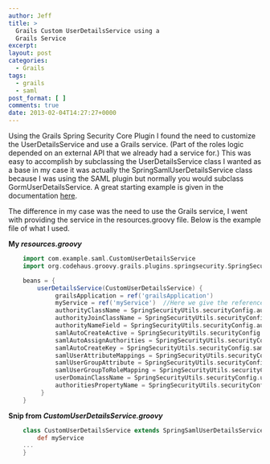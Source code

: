 ```yaml
---
author: Jeff
title: >
  Grails Custom UserDetailsService using a
  Grails Service
excerpt:
layout: post
categories:
  - Grails
tags:
  - grails
  - saml
post_format: [ ]
comments: true
date: 2013-02-04T14:27:27+0000
---
```

Using the Grails Spring Security Core Plugin I found the need to customize the UserDetailsService and use a Grails service. (Part of the roles logic depended on an external API that we already had a service for.) This was easy to accomplish by subclassing the UserDetailsService class I wanted as a base in my case it was actually the SpringSamlUserDetailsService class because I was using the SAML plugin but normally you would subclass GormUserDetailsService. A great starting example is given in the documentation [here][1].

The difference in my case was the need to use the Grails service, I went with providing the service in the resources.groovy file. Below is the example file of what I used.

**My *resources.groovy***

``` groovy
    import com.example.saml.CustomUserDetailsService
    import org.codehaus.groovy.grails.plugins.springsecurity.SpringSecurityUtils

    beans = {
       	userDetailsService(CustomUserDetailsService) {
    		 grailsApplication = ref('grailsApplication')
    		 myService = ref('myService')  //Here we give the reference to the service we want available.
    		 authorityClassName = SpringSecurityUtils.securityConfig.authority.className
    		 authorityJoinClassName = SpringSecurityUtils.securityConfig.userLookup.authorityJoinClassName
    		 authorityNameField = SpringSecurityUtils.securityConfig.authority.nameField
    		 samlAutoCreateActive = SpringSecurityUtils.securityConfig.saml.autoCreate.active
    		 samlAutoAssignAuthorities = SpringSecurityUtils.securityConfig.saml.autoCreate.assignAuthorities as Boolean
    		 samlAutoCreateKey = SpringSecurityUtils.securityConfig.saml.autoCreate.key as String
    		 samlUserAttributeMappings = SpringSecurityUtils.securityConfig.saml.userAttributeMappings
    		 samlUserGroupAttribute = SpringSecurityUtils.securityConfig.saml.userGroupAttribute as String
    		 samlUserGroupToRoleMapping = SpringSecurityUtils.securityConfig.saml.userGroupToRoleMapping
    		 userDomainClassName = SpringSecurityUtils.securityConfig.userLookup.userDomainClassName
    		 authoritiesPropertyName = SpringSecurityUtils.securityConfig.userLookup.authoritiesPropertyName
    	 }
    }
```

**Snip from *CustomUserDetailsService.groovy***


``` groovy
    class CustomUserDetailsService extends SpringSamlUserDetailsService {
    	def myService
    ...
    }
```


 [1]: http://grails-plugins.github.com/grails-spring-security-core/docs/manual/guide/11%20Custom%20UserDetailsService.html
